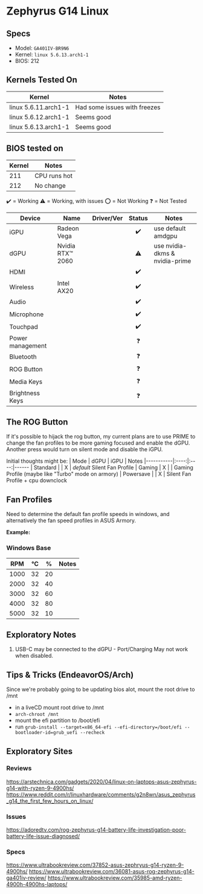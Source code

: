 # Zephyrus G14 Linux

## Specs

- Model: `GA401IV-BR9N6`
- Kernel: `linux 5.6.13.arch1-1`
- BIOS: 212

## Kernels Tested On

| Kernel | Notes
| ------ | ------
| linux 5.6.11.arch1-1 | Had some issues with freezes
| linux 5.6.12.arch1-1 | Seems good
| linux 5.6.13.arch1-1 | Seems good

## BIOS tested on

| Kernel | Notes
| ------ | ------
| 211 | CPU runs hot
| 212 | No change

✔️ = Working
⚠️ = Working, with issues
⭕ = Not Working
❓  = Not Tested

| Device                    | Name             | Driver/Ver | Status  | Notes
| ------------------------- | ---------------- | ---------- | :------:| -----
| iGPU  	                  | Radeon Vega      |            | ✔️      | use default amdgpu
| dGPU                  	  | Nvidia RTX™ 2060 |            | ⚠️      | use nvidia-dkms & nvidia-prime
| HDMI                      |                  |            | ✔️      |
| Wireless                  | Intel AX20       |            | ✔️      |
| Audio                     |                  |            | ✔️      |
| Microphone                |                  |            | ✔️      |
| Touchpad                  |                  |            | ✔️      |
| Power management 	        |                  |            | ❓      |
| Bluetooth 	              |                  |            | ❓      |
| ROG Button                |                  |            | ❓      |
| Media Keys                |                  |            | ❓      |
| Brightness Keys           |                  |            | ❓      |

## The ROG Button
If it's possible to hijack the rog button, my current plans are to use PRIME to change the fan profiles to be more gaming focused and enable the dGPU. Another press would turn on silent mode and disable the iGPU.

Initial thoughts might be:
| Mode      | dGPU | iGPU | Notes
|-----------|:----:|:----:|------
| Standard  |      | X    | *default* Silent Fan Profile
| Gaming    | X    |      | Gaming Profile (maybe like "Turbo" mode on armory)
| Powersave |      | X    | Silent Fan Profile + cpu downclock

## Fan Profiles
Need to determine the default fan profile speeds in windows, and alternatively
the fan speed profiles in ASUS Armory.

**Example:**
### Windows Base
| RPM   | °C  | %  | Notes
|-------|-----|----|------
| 1000  | 32  | 20 |
| 2000  | 32  | 40 |
| 3000  | 32  | 60 |
| 4000  | 32  | 80 |
| 5000  | 32  | 10 |

## Exploratory Notes
1. USB-C may be connected to the dGPU - Port/Charging May not work when disabled.

## Tips & Tricks (EndeavorOS/Arch)

Since we're probably going to be updating bios alot, mount the root drive to /mnt

- in a liveCD mount root drive to /mnt
- `arch-chroot /mnt`
- mount the efi partition to /boot/efi
- run `grub-install --target=x86_64-efi --efi-directory=/boot/efi --bootloader-id=grub_uefi --recheck`

## Exploratory Sites
### Reviews
https://arstechnica.com/gadgets/2020/04/linux-on-laptops-asus-zephyrus-g14-with-ryzen-9-4900hs/
https://www.reddit.com/r/linuxhardware/comments/g2n8wn/asus_zephyrus_g14_the_first_few_hours_on_linux/

### Issues
https://adoredtv.com/rog-zephyrus-g14-battery-life-investigation-poor-battery-life-issue-diagnosed/

### Specs
https://www.ultrabookreview.com/37852-asus-zephryus-g14-ryzen-9-4900hs/
https://www.ultrabookreview.com/36081-asus-rog-zephyrus-g14-ga401iv-review/
https://www.ultrabookreview.com/35985-amd-ryzen-4900h-4900hs-laptops/
